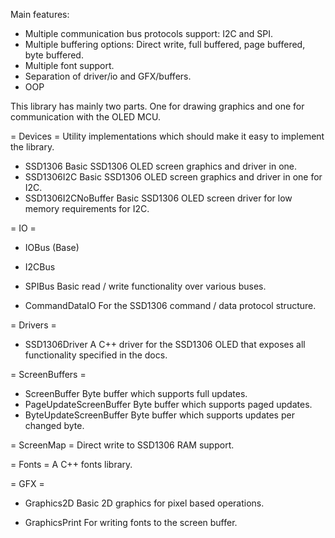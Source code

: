 
Main features:
- Multiple communication bus protocols support: I2C and SPI.
- Multiple buffering options: Direct write, full buffered, page buffered, byte buffered.
- Multiple font support.
- Separation of driver/io and GFX/buffers.
- OOP


This library has mainly two parts. One for drawing graphics and one for communication with the OLED MCU.

= Devices =
Utility implementations which should make it easy to implement the library. 
- SSD1306
Basic SSD1306 OLED screen graphics and driver in one.
- SSD1306I2C
Basic SSD1306 OLED screen graphics and driver in one for I2C.
- SSD1306I2CNoBuffer
Basic SSD1306 OLED screen driver for low memory requirements for I2C.

= IO =
- IOBus (Base)
- I2CBus
- SPIBus
Basic read / write functionality over various buses.

- CommandDataIO
For the SSD1306 command / data protocol structure.

= Drivers =
- SSD1306Driver
A C++ driver for the SSD1306 OLED that exposes all functionality specified in the docs.
 
= ScreenBuffers =
- ScreenBuffer
Byte buffer which supports full updates.
- PageUpdateScreenBuffer
Byte buffer which supports paged updates.
- ByteUpdateScreenBuffer
Byte buffer which supports updates per changed byte.

= ScreenMap =
Direct write to SSD1306 RAM support.

= Fonts =
A C++ fonts library.

= GFX =
- Graphics2D
Basic 2D graphics for pixel based operations.

- GraphicsPrint
For writing fonts to the screen buffer.

